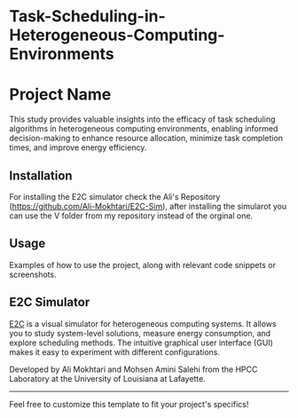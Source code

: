 # Task-Scheduling-in-Heterogeneous-Computing-Environments

# Project Name

This study provides valuable insights into the efficacy of task scheduling algorithms in heterogeneous computing environments, enabling informed decision-making to enhance resource allocation, minimize task completion times, and improve energy efficiency.
## Installation

For installing the E2C simulator check the Ali's Repository (https://github.com/Ali-Mokhtari/E2C-Sim), after installing the simularot you can use the V folder from my repository instead of the orginal one. 
## Usage

Examples of how to use the project, along with relevant code snippets or screenshots.


## E2C Simulator

[E2C](https://arxiv.org/abs/2212.11333) is a visual simulator for heterogeneous computing systems. It allows you to study system-level solutions, measure energy consumption, and explore scheduling methods. The intuitive graphical user interface (GUI) makes it easy to experiment with different configurations.

Developed by Ali Mokhtari and Mohsen Amini Salehi from the HPCC Laboratory at the University of Louisiana at Lafayette.

---

Feel free to customize this template to fit your project's specifics!
